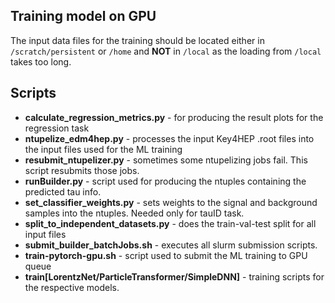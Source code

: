## Training model on GPU

The input data files for the training should be located either in `/scratch/persistent` or `/home` and **NOT** in `/local` as the loading from `/local` takes too long.


## Scripts

- **calculate_regression_metrics.py** - for producing the result plots for the regression task
- **ntupelize_edm4hep.py** - processes the input Key4HEP .root files into the input files used for the ML training
- **resubmit_ntupelizer.py** - sometimes some ntupelizing jobs fail. This script resubmits those jobs.
- **runBuilder.py** - script used for producing the ntuples containing the predicted tau info.
- **set_classifier_weights.py** - sets weights to the signal and background samples into the ntuples. Needed only for tauID task.
- **split_to_independent_datasets.py** - does the train-val-test split for all input files
- **submit_builder_batchJobs.sh** - executes all slurm submission scripts.
- **train-pytorch-gpu.sh** - script used to submit the ML training to GPU queue
- **train[LorentzNet/ParticleTransformer/SimpleDNN]** - training scripts for the respective models.
